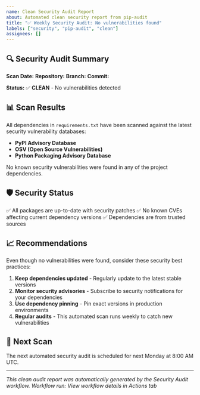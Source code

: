 ```yaml
---
name: Clean Security Audit Report
about: Automated clean security report from pip-audit
title: "✅ Weekly Security Audit: No vulnerabilities found"
labels: ["security", "pip-audit", "clean"]
assignees: []
---
```


## 🔍 Security Audit Summary

**Scan Date:** <!-- Date will be filled by workflow -->
**Repository:** <!-- Repository will be filled by workflow -->
**Branch:** <!-- Branch will be filled by workflow -->
**Commit:** <!-- Commit will be filled by workflow -->

**Status:** ✅ **CLEAN** - No vulnerabilities detected

## 📊 Scan Results

All dependencies in `requirements.txt` have been scanned against the latest security vulnerability databases:

- **PyPI Advisory Database**
- **OSV (Open Source Vulnerabilities)**
- **Python Packaging Advisory Database**

No known security vulnerabilities were found in any of the project dependencies.

## 🛡️ Security Status

✅ All packages are up-to-date with security patches
✅ No known CVEs affecting current dependency versions
✅ Dependencies are from trusted sources

## 📈 Recommendations

Even though no vulnerabilities were found, consider these security best practices:

1. **Keep dependencies updated** - Regularly update to the latest stable versions
2. **Monitor security advisories** - Subscribe to security notifications for your dependencies
3. **Use dependency pinning** - Pin exact versions in production environments
4. **Regular audits** - This automated scan runs weekly to catch new vulnerabilities

## 🔄 Next Scan

The next automated security audit is scheduled for next Monday at 8:00 AM UTC.

---
*This clean audit report was automatically generated by the Security Audit workflow.*
*Workflow run: View workflow details in Actions tab*
